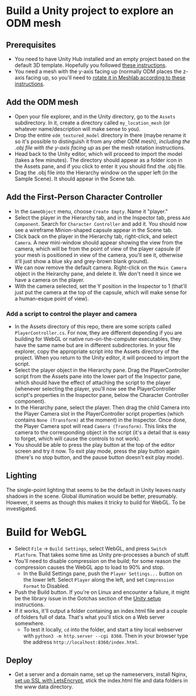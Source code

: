 # Build a Unity project to explore an ODM mesh

## Prerequisites
- You need to have Unity Hub installed and an empty project based on the default 3D template. Hopefully you followed [these instructions](/docs/unity_setup.md).
- You need a mesh with the y-axis facing up (normally ODM places the z-axis facing up, so you'll need to [rotate it in Meshlab according to these instructions](/docs/rotate_mesh_in_meshlab.md).

## Add the ODM mesh
- Open your file explorer, and in the Unity directory, go to the ```Assets``` subdirectory. In it, create a directory called ```my_location_mesh``` (or whatever name/description will make sense to you).
- Drop the entire ```odm_textured_model``` directory in there (maybe rename it so it's possible to distinguish it from any other ODM mesh), _including the .obj file with the y-axis facing up_ as per the mesh rotation instructions.
- Head back to the Unity editor, which will proceed to import the model (takes a few minutes). The directory should appear as a folder icon in the Assets pane, and if you click to enter it you should find the .obj file.
- Drag the .obj file into the Hierarchy window on the upper left (in the Sample Scene). It should appear in the Scene tab.

## Add the First-Person Character Controller
- In the ```GameObject``` menu, choose ```Create Empty```. Name it "player."
- Select the player in the Hierarchy tab, and in the Inspector tab, press ```Add Component```. Search for ```Character Controller``` and add it. You should now see a wireframe Minion-shaped capsule appear in the Scene tab.
- Click back on the player in the Hierarchy tab, right-click, and select ```Camera```. A new mini-window should appear showing the view from the camera, which will be from the point of view of the player capsule (if your mesh is positioned in view of the camera, you'll see it, otherwise it'll just show a blue sky and grey-brown blank ground).
- We can now remove the default camera. Right-click on the ```Main Camera``` object in the Heirarchy pane, and delete it. We don't need it since we have a camera on the player.
- With the camera selected, set the Y position in the Inspector to 1 (that'll just put the camera at the top of the capsule, which will make sense for a human-esque point of view).

### Add a script to control the player and camera
- In the Assets directory of this repo, there are some scripts called ```PlayerController.cs```. For now, they are different depending if you are building for WebGL or native run-on-the-computer executables, they have the same name but are in different subdirectories. In your file explorer, copy the appropriate script into the Assets directory of the project. When you return to the Unity editor, it will proceed to import the script.
- Select the player object in the Hierarchy pane. Drag the PlayerController script from the Assets pane into the lower part of the Inspector pane, which should have the effect of attaching the script to the player (whenever selecting the player, you'll now see the PlayerController script's properties in the Inspector pane, below the Character Controller component).
- In the Hierarchy pane, select the player. Then drag the child Camera into the Player Camera slot in the PlayerController script properties (which contains ```None (Transform)``` at the moment) in the Inspector. Once done, the Player Camera spot will read ```Camera (Transform)```. This links the camera to the corresponding object in the script (it's a detail that is easy to forget, which will cause the controls to not work).
- You should be able to press the play button at the top of the editor screen and try it now. To exit play mode, press the play button again (there's no stop button, and the pause button doesn't exit play mode). 

## Lighting
The single-point lighting that seems to be the default in Unity leaves nasty shadows in the scene. Global illumination would be better, presumably. However, it seems as though this makes it tricky to build for WebGL. To be investigated. 

# Build for WebGL
- Select ```File``` -> ```Build Settings```, select WebGL, and press ```Switch Platform```. That takes some time as Unity pre-processes a bunch of stuff.
- You'll need to disable compression on the build; for some reason the compression causes the WebGL app to load to 90% and stop.
  - In the Build Settings pane, push the ```Player Settings...``` button on the lower left. Select ```Player``` along the left, and set ```Compression Format``` to Disabled.
- Push the Build button. If you're on Linux and encounter a failure, it might be the library issue in the Gotchas section of the [Unity setup](/docs/unity_setup) instructions.
- If it works, it'll output a folder containing an index.html file and a couple of folders full of data. That's what you'll stick on a Web server somewhere.
  - To test it locally, ```cd``` into the folder, and start a tiny local webserver with ```python3 -m http.server --cgi 8360```. Then in your browser type the address ```http://localhost:8360/index.html```.
## Deploy
- Get a server and a domain name, set up the nameservers, install Nginx, [set up SSL with LetsEncrypt](https://www.digitalocean.com/community/tutorials/how-to-secure-nginx-with-let-s-encrypt-on-ubuntu-20-04), stick the index.html file and data folders in the www data directory.
